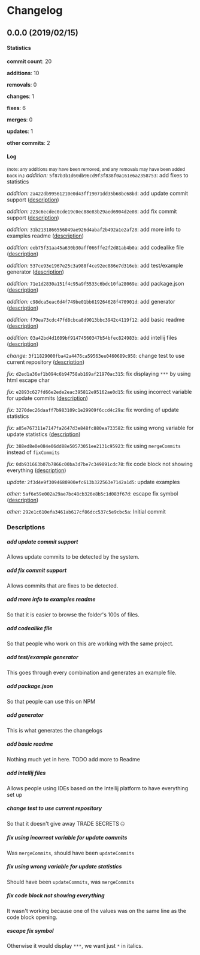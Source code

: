 # Changelog
## 0.0.0 (2019/02/15)
#### Statistics
**commit count**: 20

**additions**: 10

**removals**: 0

**changes**: 1

**fixes**: 6

**merges**: 0

**updates**: 1

**other commits**: 2

#### Log
<small>(note: any additions may have been removed, and any removals may have been added back in.)</small>
*addition:* `5f87b3b1d60db96cd9f3f838f0a161e6a2358753`: add fixes to statistics

*addition:* `2a422db99561210e0d43ff19071dd35b68bc68bd`: add update commit support ([description](#add-update-commit-support-16))

*addition:* `223c6ecdec0cde19c0ec88e83b29aed6904d2e08`: add fix commit support ([description](#add-fix-commit-support-16))

*addition:* `31b2131866556049ae926d4abaf2b492a1e2af28`: add more info to examples readme ([description](#add-more-info-to-examples-readme-16))

*addition:* `eeb75f31aa45a630b30aff066ffe2f2d81ab4b0a`: add codealike file ([description](#add-codealike-file-16))

*addition:* `537ce93e1967e25c3a988f4ce92ec886e7d316eb`: add test/example generator ([description](#add-testexample-generator-16))

*addition:* `71e1d2830a151f4c95a9f5533c6bdc10fa28069e`: add package.json ([description](#add-packagejson-16))

*addition:* `c98dca5eac6d4f749be01bb619264628f470901d`: add generator ([description](#add-generator-16))

*addition:* `f79ea73cdc47fd8cbca8d9013bbc3942c4119f12`: add basic readme ([description](#add-basic-readme-16))

*addition:* `03a42bd4d1609bf91474560347b54bfec824983b`: add intellij files ([description](#add-intellij-files-16))

*change:* `3f11829000fba42a4476ca59563ee0460689c958`: change test to use current repository ([description](#change-test-to-use-current-repository-16))

*fix:* `d2ed1a36ef1b094c6b94758ab169af21970ac315`: fix displaying `***` by using html escape char

*fix:* `e2893c627fd66e2ede2eac395812e95162ae0d15`: fix using incorrect variable for update commits ([description](#fix-using-incorrect-variable-for-update-commits-16))

*fix:* `3270dec26daaff7b983109c1e29909f6ccd4c29a`: fix wording of update statistics

*fix:* `a05e767311e7147fa2647d3e848fc880ea733582`: fix using wrong variable for update statistics ([description](#fix-using-wrong-variable-for-update-statistics-16))

*fix:* `388ed8e0e084e06dd88e50573051ee2131c95923`: fix using `mergeCommits` instead of `fixCommits`

*fix:* `0db931663b07b7866c00ba3d7be7c349891cdc78`: fix code block not showing everything ([description](#fix-code-block-not-showing-everything-16))

*update:* `2f3d4e9f3094680900efc613b322563e7142a1d5`: update examples

*other:* `5af6e59e002a29ae7bc48cb326e8b5c1d083f67d`: escape fix symbol ([description](#escape-fix-symbol-16))

*other:* `292e1c610efa3461ab617cf86dcc537c5e9cbc5a`: Initial commit

### Descriptions
##### add update commit support
Allows update commits to be detected by the system.
##### add fix commit support
Allows commits that are fixes to be detected.
##### add more info to examples readme
So that it is easier to browse the folder's 100s of files.
##### add codealike file
So that people who work on this are working with the same project.
##### add test/example generator
This goes through every combination and generates an example file.
##### add package.json
So that people can use this on NPM
##### add generator
This is what generates the changelogs
##### add basic readme
Nothing much yet in here. TODO add more to Readme
##### add intellij files
Allows people using IDEs based on the Intellij platform to have everything set up
##### change test to use current repository
So that it doesn't give away TRADE SECRETS 🤐
##### fix using incorrect variable for update commits
Was `mergeCommits`, should have been `updateCommits`
##### fix using wrong variable for update statistics
Should have been `updateCommits`, was `mergeCommits`
##### fix code block not showing everything
It wasn't working because one of the values was on the same line as the code block opening.
##### escape fix symbol
Otherwise it would display `***`, we want just `*` in italics.
